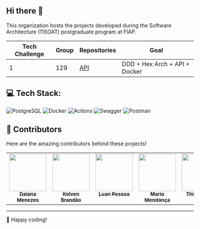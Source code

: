 ## Hi there 👋

This organization hosts the projects developed during the Software Architecture (11SOAT) postgraduate program at FIAP.

| Tech Challenge |       Group      | Repositories | Goal |
| -------------- | ---------------- | ------------ | ---- |
| 1  | 129  | [API]() | DDD + Hex Arch + API + Docker |

## 💻 Tech Stack:

![PostgreSQL](https://img.shields.io/badge/Tools-PostgreSQL-informational?style=for-the-badge&logo=postgresql&color=4169E1)
![Docker](https://img.shields.io/badge/Tools-Docker-informational?style=for-the-badge&logo=docker&color=2496ED)
![Actions](https://img.shields.io/badge/Tools-GitHub_Actions-informational?style=for-the-badge&logo=githubactions&color=222222)
![Swagger](https://img.shields.io/badge/Tools-Swagger-informational?style=for-the-badge&logo=swagger&color=85EA2D)
![Postman](https://img.shields.io/badge/Tools-Postman-informational?style=for-the-badge&logo=postman&color=FF6C37)

## 🤝 Contributors

Here are the amazing contributors behind these projects!

<table>
  <tbody>
    <tr>
      <td align="center" valign="top" width="14.28%"><a href="https://github.com/daiananmenezes"><img src="https://github.com/daiananmenezes.png" width="100px;" alt=""/><br /><sub><b>Daiana Menezes</b></sub></a><br />
      <td align="center" valign="top" width="14.28%"><a href="https://github.com/Kelven14"><img src="https://github.com/Kelven14.png" width="100px;" alt=""/><br /><sub><b>Kelven Brandão</b></sub></a><br />
      <td align="center" valign="top" width="14.28%"><a href="https://github.com/lunpessoa"><img src="https://github.com/lunpessoa.png" width="100px;" alt=""/><br /><sub><b>Luan Pessoa</b></sub></a><br />
      <td align="center" valign="top" width="14.28%"><a href="https://github.com/mariomendonca"><img src="https://github.com/mariomendonca.png" width="100px;" alt=""/><br /><sub><b>Mario Mendonça</b></sub></a><br />
      <td align="center" valign="top" width="14.28%"><a href="https://github.com/ThiagoBD"><img src="https://github.com/ThiagoBD.png" width="100px;" alt=""/><br /><sub><b>Thiago Dias</b></sub></a><br />
    </tr>
  </tbody>
</table>

---

🚀 Happy coding!
